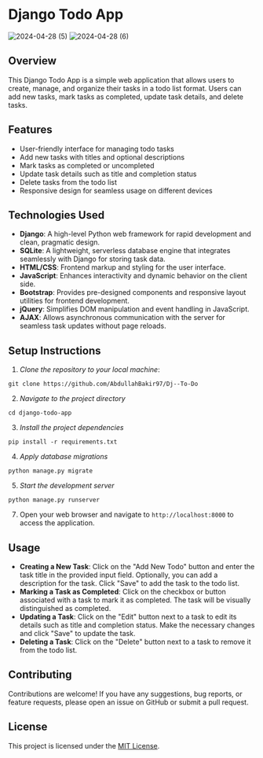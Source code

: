 # Django Todo App
![2024-04-28 (5)](https://github.com/AbdullahBakir97/Dj--To-Do/assets/127149804/2b5ad633-2a3e-4da4-bf2e-4e1d7b291f5e)
![2024-04-28 (6)](https://github.com/AbdullahBakir97/Dj--To-Do/assets/127149804/fce56ce9-ad76-41c0-9187-be391b00158f)


## Overview

This Django Todo App is a simple web application that allows users to create, manage, and organize their tasks in a todo list format. Users can add new tasks, mark tasks as completed, update task details, and delete tasks.

## Features

- User-friendly interface for managing todo tasks
- Add new tasks with titles and optional descriptions
- Mark tasks as completed or uncompleted
- Update task details such as title and completion status
- Delete tasks from the todo list
- Responsive design for seamless usage on different devices

## Technologies Used

- **Django**: A high-level Python web framework for rapid development and clean, pragmatic design.
- **SQLite**: A lightweight, serverless database engine that integrates seamlessly with Django for storing task data.
- **HTML/CSS**: Frontend markup and styling for the user interface.
- **JavaScript**: Enhances interactivity and dynamic behavior on the client side.
- **Bootstrap**: Provides pre-designed components and responsive layout utilities for frontend development.
- **jQuery**: Simplifies DOM manipulation and event handling in JavaScript.
- **AJAX**: Allows asynchronous communication with the server for seamless task updates without page reloads.

## Setup Instructions

1. *Clone the repository to your local machine*:

```
git clone https://github.com/AbdullahBakir97/Dj--To-Do
```
2. *Navigate to the project directory*
```
cd django-todo-app
```
3. *Install the project dependencies*
```
pip install -r requirements.txt
```
4. *Apply database migrations*
```
python manage.py migrate
```
5. *Start the development server*
```
python manage.py runserver
```

7. Open your web browser and navigate to `http://localhost:8000` to access the application.

## Usage

- **Creating a New Task**: Click on the "Add New Todo" button and enter the task title in the provided input field. Optionally, you can add a description for the task. Click "Save" to add the task to the todo list.
- **Marking a Task as Completed**: Click on the checkbox or button associated with a task to mark it as completed. The task will be visually distinguished as completed.
- **Updating a Task**: Click on the "Edit" button next to a task to edit its details such as title and completion status. Make the necessary changes and click "Save" to update the task.
- **Deleting a Task**: Click on the "Delete" button next to a task to remove it from the todo list.

## Contributing

Contributions are welcome! If you have any suggestions, bug reports, or feature requests, please open an issue on GitHub or submit a pull request.

## License

This project is licensed under the [MIT License](LICENSE).
